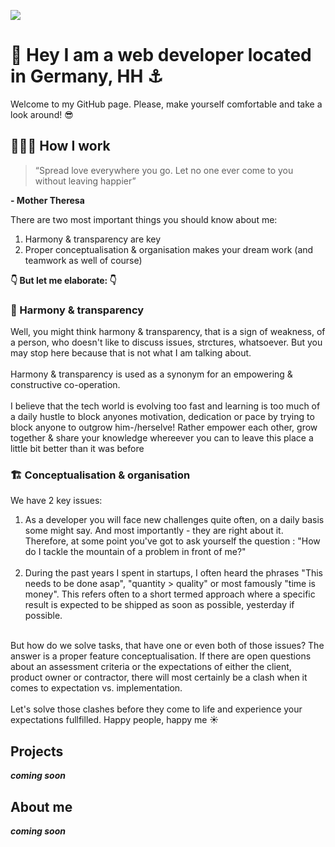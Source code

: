 ![](https://visitcount.itsvg.in/api?id=Tim-Pet&icon=0&color=0)


# 👋 Hey I am a web developer located in Germany, HH ⚓

Welcome to my GitHub page. Please, make yourself comfortable and take a look around! 😎


## 👨🏽‍💻 How I work

> “Spread love everywhere you go. Let no one ever come to you without leaving happier”
 
**- Mother Theresa**

There are two most important things you should know about me:
1. Harmony & transparency are key
2. Proper conceptualisation & organisation makes your dream work (and teamwork as well of course)

**👇 But let me elaborate: 👇**

### 🌸 Harmony & transparency
Well, you might think harmony & transparency, that is a sign of weakness, of a person, who doesn't like to discuss issues, strctures, whatsoever. But you may stop here because that is not what I am talking about. <br /> <br /> 
Harmony & transparency is used as a synonym for an empowering & constructive co-operation. <br /> <br /> 
I believe that the tech world is evolving too fast and learning is too much of a daily hustle to block anyones motivation, dedication or pace by trying to block anyone to outgrow him-/herselve! Rather empower each other, grow together & share your knowledge whereever you can to leave this place a little bit better than it was before

### 🏗️ Conceptualisation & organisation
We have 2 key issues:
1. As a developer you will face new challenges quite often, on a daily basis some might say. And most importantly - they are right about it. Therefore, at some point you've got to ask yourself the question : "How do I tackle the mountain of a problem in front of me?"
<br /> <br />
2. During the past years I spent in startups, I often heard the phrases "This needs to be done asap", "quantity > quality" or most famously "time is money". This refers often to a short termed approach where a specific result is expected to be shipped as soon as possible, yesterday if possible. 


<br />
But how do we solve tasks, that have one or even both of those issues? The answer is a proper feature conceptualisation. If there are open questions about an assessment criteria or the expectations of either the client, product owner or contractor, there will most certainly be a clash when it comes to expectation vs. implementation. 
<br /> <br /> 
Let's solve those clashes before they come to life and experience your expectations fullfilled. Happy people, happy me ☀️

## Projects
***coming soon***

## About me
***coming soon***
